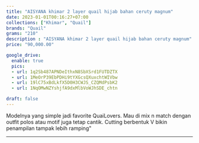 ```yaml
---
title: "AISYANA khimar 2 layer quail hijab bahan ceruty magnum"
date: 2023-01-01T00:16:27+07:00
collections: ["Khimar", "Quail"]
brands: "Quail"
grams: "210"
description : "AISYANA khimar 2 layer quail hijab bahan ceruty magnum"
price: "90,000.00"

google_drive:
  enable: true
  pics:
  - url: 1q2Sb487APNDeIthxN8SbXSrd1FUTDZTX
  - url: 1MeOrP39EbPDHi9tYXGcsQXuxchtWIVbw
  - url: 19lC75xBdLkfX5D0H3CWJS_CZQMdPsbK2
  - url: 1NqOMwNZYshjfA9dxMlbVoWJhSDE_chtn

draft: false
---
```


Modelnya yang simple jadi favorite QuaiLovers. Mau di mix n match dengan outfit polos atau motif juga tetap cantik. Cutting berbentuk V bikin penampilan tampak lebih ramping"

----------    
 
